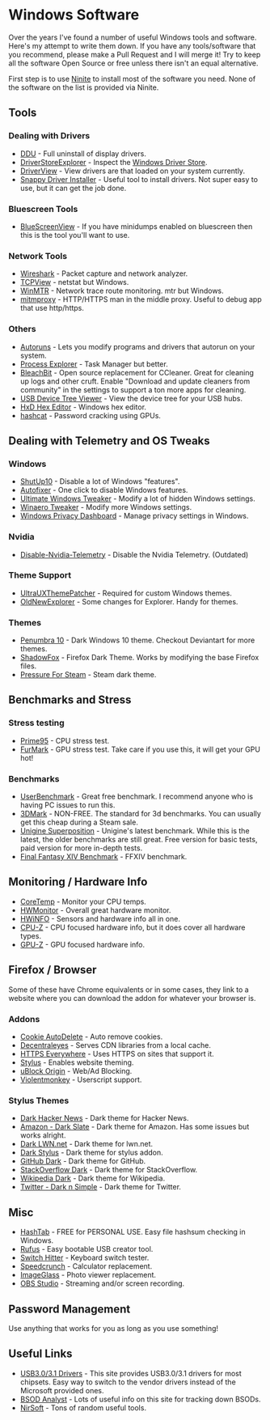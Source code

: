 # Windows Software
Over the years I've found a number of useful Windows tools and software. Here's my attempt to write them down. If you have any tools/software that you recommend, please make a Pull Request and I will merge it! Try to keep all the software Open Source or free unless there isn't an equal alternative.

First step is to use [Ninite](https://ninite.com/) to install most of the software you need. None of the software on the list is provided via Ninite.


## Tools

### Dealing with Drivers
- [DDU](https://www.wagnardsoft.com/display-driver-uninstaller-ddu-) - Full uninstall of display drivers.
- [DriverStoreExplorer](https://github.com/lostindark/DriverStoreExplorer) - Inspect the [Windows Driver Store](https://msdn.microsoft.com/en-us/library/ff544868(VS.85).aspx).
- [DriverView](https://www.nirsoft.net/utils/driverview.html) - View drivers are that loaded on your system currently.
- [Snappy Driver Installer](https://sdi-tool.org/) - Useful tool to install drivers. Not super easy to use, but it can get the job done.

### Bluescreen Tools
- [BlueScreenView](https://www.nirsoft.net/utils/blue_screen_view.html) - If you have minidumps enabled on bluescreen then this is the tool you'll want to use.

### Network Tools
- [Wireshark](https://www.wireshark.org/) - Packet capture and network analyzer.
- [TCPView](https://docs.microsoft.com/en-us/sysinternals/downloads/tcpview) - netstat but Windows.
- [WinMTR](https://sourceforge.net/projects/winmtr/) - Network trace route monitoring. mtr but Windows.
- [mitmproxy](https://mitmproxy.org/) - HTTP/HTTPS man in the middle proxy. Useful to debug app that use http/https.

### Others
- [Autoruns](https://docs.microsoft.com/en-us/sysinternals/downloads/autoruns) - Lets you modify programs and drivers that autorun on your system.
- [Process Explorer](https://docs.microsoft.com/en-us/sysinternals/downloads/process-explorer) - Task Manager but better.
- [BleachBit](https://www.bleachbit.org/) - Open source replacement for CCleaner. Great for cleaning up logs and other cruft. Enable "Download and update cleaners from community" in the settings to support a ton more apps for cleaning.
- [USB Device Tree Viewer](https://www.uwe-sieber.de/usbtreeview_e.html) - View the device tree for your USB hubs.
- [HxD Hex Editor](https://mh-nexus.de/en/hxd/) - Windows hex editor.
- [hashcat](https://hashcat.net/hashcat/) - Password cracking using GPUs.


## Dealing with Telemetry and OS Tweaks

### Windows
- [ShutUp10](https://www.oo-software.com/en/shutup10) - Disable a lot of Windows "features".
- [Autofixer](https://utilitybox.org/autofixer) - One click to disable Windows features.
- [Ultimate Windows Tweaker](https://www.thewindowsclub.com/ultimate-windows-tweaker-4-windows-10) - Modify a lot of hidden Windows settings.
- [Winaero Tweaker](https://winaero.com/download.php?view.1796) - Modify more Windows settings.
- [Windows Privacy Dashboard](https://wpd.app/) - Manage privacy settings in Windows.

### Nvidia
- [Disable-Nvidia-Telemetry](https://github.com/Sleepydragn1/Disable-Nvidia-Telemetry) - Disable the Nvidia Telemetry. (Outdated)

### Theme Support
- [UltraUXThemePatcher](https://www.syssel.net/hoefs/software_uxtheme.php?lang=en) - Required for custom Windows themes.
- [OldNewExplorer](https://msfn.org/board/topic/170375-oldnewexplorer-118/) - Some changes for Explorer. Handy for themes.

### Themes
- [Penumbra 10](https://www.deviantart.com/scope10/art/Penumbra-10-Windows-10-visual-style-568740374) - Dark Windows 10 theme. Checkout Deviantart for more themes.
- [ShadowFox](https://overdodactyl.github.io/ShadowFox/) - Firefox Dark Theme. Works by modifying the base Firefox files.
- [Pressure For Steam](https://github.com/DirtDiglett/Pressure-for-Steam/tree/Steam-Client-Beta) - Steam dark theme.


## Benchmarks and Stress

### Stress testing
- [Prime95](https://www.mersenne.org/download/) - CPU stress test.
- [FurMark](https://geeks3d.com/furmark/) - GPU stress test. Take care if you use this, it will get your GPU hot!

### Benchmarks
- [UserBenchmark](https://www.userbenchmark.com/) - Great free benchmark. I recommend anyone who is having PC issues to run this.
- [3DMark](https://www.3dmark.com/) - NON-FREE. The standard for 3d benchmarks. You can usually get this cheap during a Steam sale.
- [Unigine Superposition](https://benchmark.unigine.com/superposition) - Unigine's latest benchmark. While this is the latest, the older benchmarks are still great. Free version for basic tests, paid version for more in-depth tests.
- [Final Fantasy XIV Benchmark](https://na.finalfantasyxiv.com/benchmark/) - FFXIV benchmark.

## Monitoring / Hardware Info
- [CoreTemp](https://www.alcpu.com/CoreTemp/) - Monitor your CPU temps.
- [HWMonitor](https://cpuid.com/softwares/hwmonitor.html) - Overall great hardware monitor.
- [HWiNFO](https://www.hwinfo.com/) - Sensors and hardware info all in one.
- [CPU-Z](https://www.cpuid.com/softwares/cpu-z.html) - CPU focused hardware info, but it does cover all hardware types.
- [GPU-Z](https://www.techpowerup.com/gpuz/) - GPU focused hardware info.


## Firefox / Browser
Some of these have Chrome equivalents or in some cases, they link to a website where you can download the addon for whatever your browser is.

### Addons
- [Cookie AutoDelete](https://addons.mozilla.org/en-US/firefox/addon/cookie-autodelete/) - Auto remove cookies.
- [Decentraleyes](https://decentraleyes.org/) - Serves CDN libraries from a local cache.
- [HTTPS Everywhere](https://www.eff.org/https-everywhere) - Uses HTTPS on sites that support it.
- [Stylus](https://add0n.com/stylus.html) - Enables website theming.
- [uBlock Origin](https://github.com/gorhill/uBlock#ublock-origin) - Web/Ad Blocking.
- [Violentmonkey](https://violentmonkey.github.io/) - Userscript support.

### Stylus Themes
- [Dark Hacker News](https://userstyles.org/styles/22794/a-dark-hacker-news) - Dark theme for Hacker News.
- [Amazon - Dark Slate](https://userstyles.org/styles/133725/amazon-dark-slate) - Dark theme for Amazon. Has some issues but works alright.
- [Dark LWN.net](https://userstyles.org/styles/164378/dark-lwn-net) - Dark theme for lwn.net.
- [Dark Stylus](https://github.com/CodyMKW/My-Userstyles#install-my-styles-right-from-github) - Dark theme for stylus addon.
- [GitHub Dark](https://github.com/StylishThemes/GitHub-Dark) - Dark theme for GitHub.
- [StackOverflow Dark](https://github.com/StylishThemes/StackOverflow-Dark) - Dark theme for StackOverflow.
- [Wikipedia Dark](https://github.com/StylishThemes/Wikipedia-Dark) - Dark theme for Wikipedia.
- [Twitter - Dark n Simple](https://userstyles.org/styles/128569/twitter-dark-n-simple) - Dark theme for Twitter.


## Misc
- [HashTab](http://implbits.com/products/hashtab/) - FREE for PERSONAL USE. Easy file hashsum checking in Windows.
- [Rufus](https://rufus.ie/) - Easy bootable USB creator tool.
- [Switch Hitter](https://www.elitekeyboards.com/switchhitter.php) - Keyboard switch tester.
- [Speedcrunch](https://speedcrunch.org/) - Calculator replacement.
- [ImageGlass](https://imageglass.org/) - Photo viewer replacement.
- [OBS Studio](https://obsproject.com/) - Streaming and/or screen recording.


## Password Management
Use anything that works for you as long as you use something!


## Useful Links
- [USB3.0/3.1 Drivers](https://www.win-raid.com/t834f25-USB-Drivers-original-and-modded.html) - This site provides USB3.0/3.1 drivers for most chipsets. Easy way to switch to the vendor drivers instead of the Microsoft provided ones.
- [BSOD Analyst](https://carrona.org/dvrref.php) - Lots of useful info on this site for tracking down BSODs.
- [NirSoft](https://www.nirsoft.net/) - Tons of random useful tools.